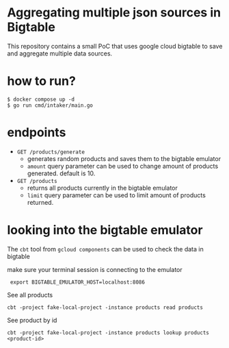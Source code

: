 # Aggregating multiple json sources in Bigtable

This repository contains a small PoC that uses google cloud bigtable to save and aggregate multiple data sources.

# how to run?

```
$ docker compose up -d
$ go run cmd/intaker/main.go
```

# endpoints

- `GET /products/generate`
  - generates random products and saves them to the bigtable emulator
  - `amount` query parameter can be used to change amount of products generated. default is 10.
- `GET /products`
  - returns all products currently in the bigtable emulator
  - `limit` query parameter can be used to limit amount of products returned.

# looking into the bigtable emulator

The `cbt` tool from `gcloud components` can be used to check the data in bigtable

make sure your terminal session is connecting to the emulator
```
 export BIGTABLE_EMULATOR_HOST=localhost:8086
```

See all products
```
cbt -project fake-local-project -instance products read products 
```

See product by id
```
cbt -project fake-local-project -instance products lookup products <product-id>
```